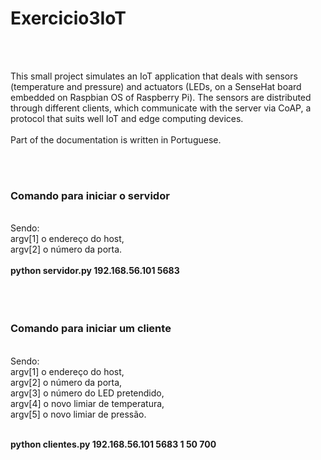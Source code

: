 # Exercicio3IoT
 <br> <br>

This small project simulates an IoT application that deals with sensors (temperature and pressure) and actuators (LEDs, on a SenseHat board embedded on Raspbian OS of Raspberry Pi). The sensors are distributed through different clients, which communicate with the server via CoAP, a protocol that suits well IoT and edge computing devices. <br> <br>
Part of the documentation is written in Portuguese.

<br> <br>

<h3>Comando para iniciar o servidor </h3><br>
Sendo:<br>
argv[1] o endereço do host,  <br>
argv[2] o número da porta. <br>
 <br>
<b>python servidor.py   192.168.56.101   5683</b> <br>
 <br> <br> <br>


<h3>Comando para iniciar um cliente </h3><br>
Sendo:<br>
argv[1] o endereço do host,  <br>
argv[2] o número da porta, <br>
argv[3] o número do LED pretendido, <br>
argv[4] o novo limiar de temperatura, <br>
argv[5] o novo limiar de pressão. <br> <br>

<b>python clientes.py   192.168.56.101   5683   1   50   700</b>
